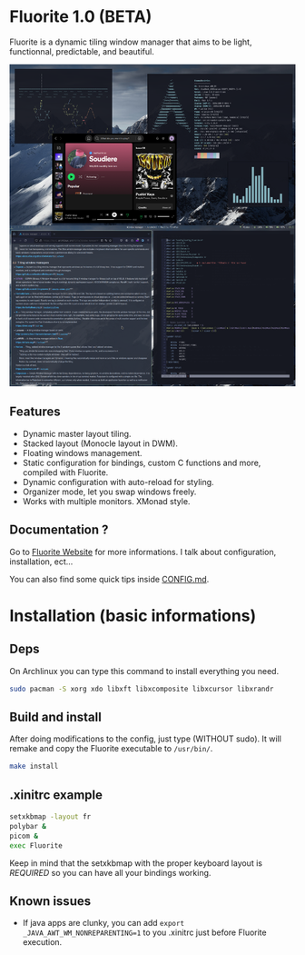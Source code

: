 # Fluorite 1.0 (BETA)

Fluorite is a dynamic tiling window manager that aims to be light, functionnal, predictable, and beautiful.

![Fluorite Presentation](./demo.png)

## Features

- Dynamic master layout tiling.
- Stacked layout (Monocle layout in DWM).
- Floating windows management.
- Static configuration for bindings, custom C functions and more, compiled with Fluorite.
- Dynamic configuration with auto-reload for styling.
- Organizer mode, let you swap windows freely.
- Works with multiple monitors. XMonad style.

## Documentation ?

Go to [Fluorite Website](https://fluorite.surge.sh) for more informations. I talk about configuration, installation, ect...

You can also find some quick tips inside [CONFIG.md](./CONFIG.md).

# Installation (basic informations)

## Deps

On Archlinux you can type this command to install everything you need.

``` sh
sudo pacman -S xorg xdo libxft libxcomposite libxcursor libxrandr
```

## Build and install

After doing modifications to the config, just type (WITHOUT sudo). It will remake and copy the Fluorite executable to `/usr/bin/`.

``` sh
make install
```

## .xinitrc example

``` sh
setxkbmap -layout fr
polybar &
picom &
exec Fluorite
```

Keep in mind that the setxkbmap with the proper keyboard layout is *REQUIRED* so you can have all your bindings working.

## Known issues

- If java apps are clunky, you can add `export _JAVA_AWT_WM_NONREPARENTING=1` to you .xinitrc just before Fluorite execution.
